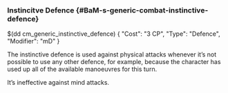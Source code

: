 ### Instincitve Defence {#BaM-s-generic-combat-instinctive-defence}

$(dd cm_generic_instinctive_defence)
{
	"Cost": "3 CP",
	"Type": "Defence",
	"Modifier": "mD"
}

The instinctive defence is used against physical attacks whenever
it’s not possible to use any other defence, for example, because
the character has used up all of the available manoeuvres for this turn.

It’s ineffective against mind attacks.

